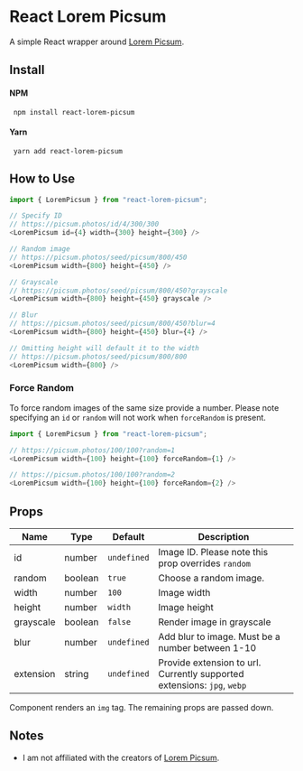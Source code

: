 # React Lorem Picsum

A simple React wrapper around [Lorem Picsum](https://picsum.photos/).

## Install

#### NPM

```
 npm install react-lorem-picsum
```

#### Yarn

```
 yarn add react-lorem-picsum
```

## How to Use

```js
import { LoremPicsum } from "react-lorem-picsum";

// Specify ID
// https://picsum.photos/id/4/300/300
<LoremPicsum id={4} width={300} height={300} />

// Random image
// https://picsum.photos/seed/picsum/800/450
<LoremPicsum width={800} height={450} />

// Grayscale
// https://picsum.photos/seed/picsum/800/450?grayscale
<LoremPicsum width={800} height={450} grayscale />

// Blur
// https://picsum.photos/seed/picsum/800/450?blur=4
<LoremPicsum width={800} height={450} blur={4} />

// Omitting height will default it to the width
// https://picsum.photos/seed/picsum/800/800
<LoremPicsum width={800} />
```

### Force Random

To force random images of the same size provide a number. Please note specifying an `id` or `random` will not work when `forceRandom` is present.

```js
import { LoremPicsum } from "react-lorem-picsum";

// https://picsum.photos/100/100?random=1
<LoremPicsum width={100} height={100} forceRandom={1} />

// https://picsum.photos/100/100?random=2
<LoremPicsum width={100} height={100} forceRandom={2} />
```

## Props

| Name      | Type    | Default     | Description                                                             |
| --------- | ------- | ----------- | ----------------------------------------------------------------------- |
| id        | number  | `undefined` | Image ID. Please note this prop overrides `random`                      |
| random    | boolean | `true`      | Choose a random image.                                                  |
| width     | number  | `100`       | Image width                                                             |
| height    | number  | `width`     | Image height                                                            |
| grayscale | boolean | `false`     | Render image in grayscale                                               |
| blur      | number  | `undefined` | Add blur to image. Must be a number between 1-10                        |
| extension | string  | `undefined` | Provide extension to url. Currently supported extensions: `jpg`, `webp` |

Component renders an `img` tag. The remaining props are passed down.

## Notes

- I am not affiliated with the creators of [Lorem Picsum](https://picsum.photos/).
